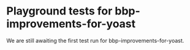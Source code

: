 # Playground tests for bbp-improvements-for-yoast
We are still awaiting the first test run for bbp-improvements-for-yoast.
